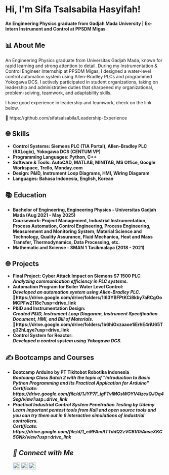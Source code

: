 <h1>Hi, I'm Sifa Tsalsabila Hasyifah!</h1>
<p><strong>An Engineering Physics graduate from Gadjah Mada University | Ex-Intern Instrument and Control at PPSDM Migas</strong></p>

<h2>📊 About Me</h2>
<p>An Engineering Physics graduate from Universitas Gadjah Mada, known for rapid learning and strong attention to detail. During my Instrumentation & Control Engineer Internship at PPSDM Migas, I designed a water-level control automation system using Allen-Bradley PLCs and programmed Yokogawa DCS. I actively participated in student organizations, taking on leadership and administrative duties that sharpened my organizational, problem-solving, teamwork, and adaptability skills.</p>

</p> I have good experience in leadership and teamwork, check on the link below. </p> 🔗 https://github.com/sifatsalsabila/Leadership-Experience

<h2>🌐 Skills</h2>
<ul>
  <li><strong>Control Systems: Siemens PLC (TIA Portal), Allen-Bradley PLC (RXLogix), Yokogawa DCS (CENTUM VP)</li>
  <li><strong>Programming Languages: Python, C++</li>
  <li><strong>Software & Tools: AutoCAD, MATLAB, MINITAB, MS Office, Google Workspace, Trello, Monday.com</li>
  <li><strong>Design:</strong> P&ID, Instrument Loop Diagrams, HMI, Wiring Diagaram</li>
  <li><strong>Languages: Bahasa Indonesia, English, Korean</li>
</ul>

<h2>📚 Education</h2>
<ul>
  <li><strong>Bachelor of Engineering, Engineering Physics</strong> - Universitas Gadjah Mada (Aug 2021 - May 2025)<br/>
      Coursework: Project Management, Industrial Instrumentation, Process Automation, Control Engineering, Process Engineering, Measurement and Monitoring System, Material Science and Technology, Quality Assurance, Fluid Mechanica, Heat and Mass Transfer, Thermodynamics, Data Processing, etc.
  </li>
  <li><strong>Mathematic and Sciense</strong> - SMAN 1 Tasikmalaya (2018 - 2021)<br/>
  </li>
</ul>

<h2>🌐 Projects</h2>
<ul>
  <li><strong>Final Project:</strong> Cyber Attack Impact on Siemens S7 1500 PLC<br/>
      <em>Analyzing communication efficiency in PLC systems.</em>
  </li>
  <li><strong>Automation Program for Boiler Water Level Control:</strong><br/>
      <em>Developed an automation system using Allen-Bradley PLC.</em> <br/> 🔗https://drive.google.com/drive/folders/1l63YBFPtKCi8kby7aRCgOoMCPFw2118c?usp=drive_link
  </li>
  <li><strong>P&ID and Instrumentation Design:</strong><br/>
      <em>Created P&ID, Instrument Loop Diagaram, Instrument Specification Document, HMI, and Bill of Materials.</em> <br/> 🔗https://drive.google.com/drive/folders/1b6hiOxzaaoe1iErhE4riU65Tg32hLqye?usp=drive_link
  </li>
  <li><strong>Control System for Reactor:</strong><br/>
    <em>Developed a control system using Yokogawa DCS.</em>
  </li>
</ul>

<h2>✍ Bootcamps and Courses </h2>
<ul>
  <li><strong>Bootcamp Arduino by PT Tikitobot Robotika Indonesia</strong><br/>
      <em> Bootcamp Class Batch 2 with the topic of "Introduction to Basic Python Programming and Its Practical Application for Arduino" <br/> Certificate: https://drive.google.com/file/d/1JYP7F_igFTvlMGsWOYV4izcxQJOq4Ssg/view?usp=drive_link
        
  </li>
  <li><strong>Practical Industrial Control System Penetration Testing by Udemy</strong><br/>
      <em>Learn important pentest tools from Kali and open source tools and you can try them out in 6 interactive simulations of industrial controllers.</em> <br/> Certificate: https://drive.google.com/file/d/1_eiRFAmRTTddQ2zVCBV0iAaseXKC5GNk/view?usp=drive_link
  </li>
  
<h2>📢 Connect with Me</h2>
<p>
  <a href="https://mail.google.com/mail/?view=cm&fs=1&to=sifa.tsalsabila.hasyifah@mail.ugm.ac.id" target="_blank">
    <img align="left" alt="SifaTsalsabila | Gmail" width="22px" src="https://cdn.jsdelivr.net/npm/simple-icons@v3/icons/gmail.svg" />
  </a>
  <a href="https://linkedin.com/in/sifa-tsalsabila-hasyifah" target="_blank">
    <img align="left" alt="SifaTsalsabila | LinkedIn" width="22px" src="https://cdn.jsdelivr.net/npm/simple-icons@v3/icons/linkedin.svg" />
  </a>
  <a href="https://github.com/sifatsalsabila" target="_blank">
    <img align="left" alt="SifaTsalsabila | GitHub" width="22px" src="https://cdn.jsdelivr.net/npm/simple-icons@v3/icons/github.svg" />
  </a>
</p>
<br />

